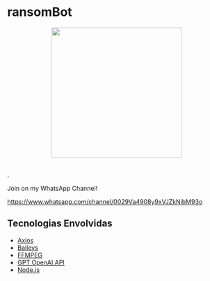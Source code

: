 # ransomBot

<div align="center">
    <img src="./assets/images/ransomBotImg.jpeg" width="300">
</div>

<br />

.

Join on my WhatsApp Channel!

<a href="">https://www.whatsapp.com/channel/0029Va4908y9xVJZkNibM93o</a>


## Tecnologias Envolvidas

- [Axios](https://axios-http.com/ptbr/docs/intro)
- [Baileys](https://github.com/WhiskeySockets/Baileys)
- [FFMPEG](https://ffmpeg.org/)
- [GPT OpenAI API](https://openai.com/blog/openai-api)
- [Node.js](https://nodejs.org/en)
